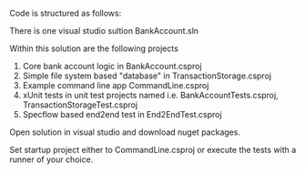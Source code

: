 Code is structured as follows:

There is one visual studio sultion BankAccount.sln

Within this solution are the following projects

1. Core bank account logic in BankAccount.csproj
1. Simple file system based "database" in TransactionStorage.csproj
1. Example command line app CommandLine.csproj
1. xUnit tests in unit test projects named i.e. BankAccountTests.csproj, TransactionStorageTest.csproj
1. Specflow based end2end test in End2EndTest.csproj

Open solution in visual studio and download nuget packages.

Set startup project either to CommandLine.csproj or execute the tests with a runner of your choice.